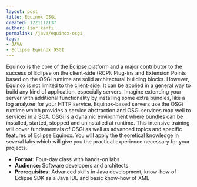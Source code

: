 ```yaml
---
layout: post
title: Equinox OSGi
created: 1221112137
author: lior.kanfi
permalink: /java/equinox-osgi
tags:
- JAVA
- Eclipse Equinox OSGI
---
```

<p>Equinox is the core of the Eclipse platform and a major contributor to the success of Eclipse on the client-side (RCP). Plug-ins and Extension Points based on the OSGi runtime are solid architectural building blocks. However, Equinox is not limited to the client-side. It can be applied in a general way to build any kind of application, especially servers. Imagine extending your server with additional functionality by installing some extra bundles, like a log analyzer for your HTTP service. Equinox-based servers use the OSGi runtime which provides a service abstraction and OSGi services map well to services in a SOA. OSGi is a dynamic environment where bundles can be installed, started, stopped and uninstalled at runtime. This intensive training will cover fundamentals of OSGi as well as advanced topics and specific features of Eclipse Equinox. You will apply the theoretical knowledge in several labs which will give you the practical experience necessary for your projects.</p><ul><li><b>Format:</b> Four-day class with hands-on labs</li><li><b>Audience:</b> Software developers and architects</li><li><b>Prerequisites:</b> Advanced skills in Java development, know-how of Eclipse SDK as a Java IDE and basic know-how of XML</li></ul><p>&nbsp;</p>

